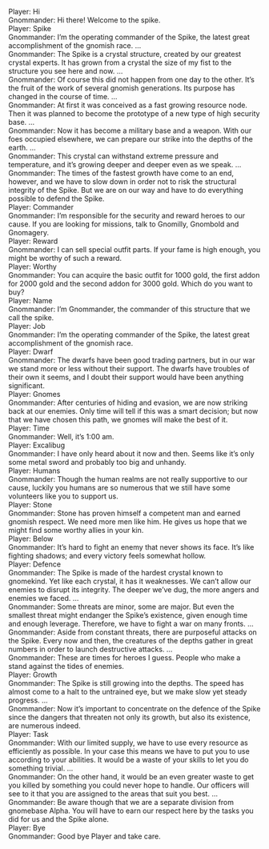 Player: Hi  
Gnommander: Hi there! Welcome to the spike.  
Player: Spike  
Gnommander: I’m the operating commander of the Spike, the latest great accomplishment of the gnomish race. …  
Gnommander: The Spike is a crystal structure, created by our greatest crystal experts. It has grown from a crystal the size of my fist to the structure you see here and now. …  
Gnommander: Of course this did not happen from one day to the other. It’s the fruit of the work of several gnomish generations. Its purpose has changed in the course of time. …  
Gnommander: At first it was conceived as a fast growing resource node. Then it was planned to become the prototype of a new type of high security base. …  
Gnommander: Now it has become a military base and a weapon. With our foes occupied elsewhere, we can prepare our strike into the depths of the earth. …  
Gnommander: This crystal can withstand extreme pressure and temperature, and it’s growing deeper and deeper even as we speak. …  
Gnommander: The times of the fastest growth have come to an end, however, and we have to slow down in order not to risk the structural integrity of the Spike. But we are on our way and have to do everything possible to defend the Spike.  
Player: Commander  
Gnommander: I’m responsible for the security and reward heroes to our cause. If you are looking for missions, talk to Gnomilly, Gnombold and Gnomagery.  
Player: Reward  
Gnommander: I can sell special outfit parts. If your fame is high enough, you might be worthy of such a reward.  
Player: Worthy  
Gnommander: You can acquire the basic outfit for 1000 gold, the first addon for 2000 gold and the second addon for 3000 gold. Which do you want to buy?  
Player: Name  
Gnommander: I’m Gnommander, the commander of this structure that we call the spike.  
Player: Job  
Gnommander: I’m the operating commander of the Spike, the latest great accomplishment of the gnomish race.  
Player: Dwarf  
Gnommander: The dwarfs have been good trading partners, but in our war we stand more or less without their support. The dwarfs have troubles of their own it seems, and I doubt their support would have been anything significant.  
Player: Gnomes  
Gnommander: After centuries of hiding and evasion, we are now striking back at our enemies. Only time will tell if this was a smart decision; but now that we have chosen this path, we gnomes will make the best of it.  
Player: Time  
Gnommander: Well, it’s 1:00 am.  
Player: Excalibug  
Gnommander: I have only heard about it now and then. Seems like it’s only some metal sword and probably too big and unhandy.  
Player: Humans  
Gnommander: Though the human realms are not really supportive to our cause, luckily you humans are so numerous that we still have some volunteers like you to support us.  
Player: Stone  
Gnommander: Stone has proven himself a competent man and earned gnomish respect. We need more men like him. He gives us hope that we might find some worthy allies in your kin.  
Player: Below  
Gnommander: It’s hard to fight an enemy that never shows its face. It’s like fighting shadows; and every victory feels somewhat hollow.  
Player: Defence  
Gnommander: The Spike is made of the hardest crystal known to gnomekind. Yet like each crystal, it has it weaknesses. We can’t allow our enemies to disrupt its integrity. The deeper we’ve dug, the more angers and enemies we faced. …  
Gnommander: Some threats are minor, some are major. But even the smallest threat might endanger the Spike’s existence, given enough time and enough leverage. Therefore, we have to fight a war on many fronts. …  
Gnommander: Aside from constant threats, there are purposeful attacks on the Spike. Every now and then, the creatures of the depths gather in great numbers in order to launch destructive attacks. …  
Gnommander: These are times for heroes I guess. People who make a stand against the tides of enemies.  
Player: Growth  
Gnommander: The Spike is still growing into the depths. The speed has almost come to a halt to the untrained eye, but we make slow yet steady progress. …  
Gnommander: Now it’s important to concentrate on the defence of the Spike since the dangers that threaten not only its growth, but also its existence, are numerous indeed.  
Player: Task  
Gnommander: With our limited supply, we have to use every resource as efficiently as possible. In your case this means we have to put you to use according to your abilities. It would be a waste of your skills to let you do something trivial. …  
Gnommander: On the other hand, it would be an even greater waste to get you killed by something you could never hope to handle. Our officers will see to it that you are assigned to the areas that suit you best. …  
Gnommander: Be aware though that we are a separate division from gnomebase Alpha. You will have to earn our respect here by the tasks you did for us and the Spike alone.  
Player: Bye  
Gnommander: Good bye Player and take care.  
